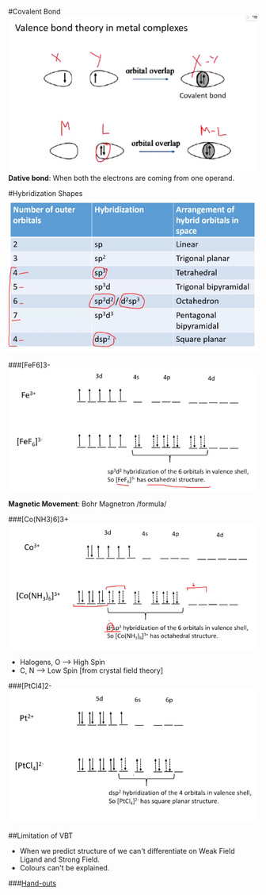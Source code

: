 #Covalent Bond
![img_1.png](img_1.png)
**Dative bond**: When both the electrons are coming from one operand.

#Hybridization Shapes
![img_4.png](img_4.png)

###[FeF6]3- ![img_5.png](img_5.png)

**Magnetic Movement**: Bohr Magnetron
/formula/

###[Co(NH3)6]3+
![img_6.png](img_6.png)

* Halogens, O --> High Spin
* C, N        --> Low Spin
[from crystal field theory]
  
###[PtCl4]2-
![img_8.png](img_8.png)

##Limitation of VBT
* When we predict structure of we can't differentiate on Weak Field Ligand and Strong Field.
* Colours can't be explained.

###[Hand-outs]()